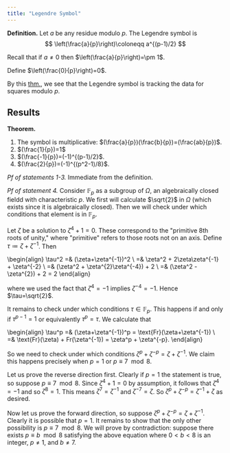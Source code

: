```yaml
---
title: "Legendre Symbol"
---
```


**Definition.** Let $a$ be any residue modulo $p$. The Legendre symbol is 
$$
\left(\frac{a}{p}\right)\coloneqq a^{(p-1)/2} 
$$

Recall that if $a\neq 0$ then $\left(\frac{a}{p}\right)=\pm 1$.

Define $\left(\frac{0}{p}\right)=0$.

By this [thm.](<notes/ntpy/Theorems/Field Theory/Field Characteristic and Squares.md>), we see that the Legendre symbol is tracking the data for squares modulo $p$.

## Results

**Theorem.** 
1. The symbol is multiplicative: $(\frac{a}{p})(\frac{b}{p})=(\frac{ab}{p})$.
2. $(\frac{1}{p})=1$
3. $(\frac{-1}{p})=(-1)^{(p-1)/2}$.
4. $(\frac{2}{p})=(-1)^{(p^2-1)/8}$.

_Pf of statements 1-3._ Immediate from the definition.

_Pf of statement 4._ Consider $\mathbb{F}_p$ as a subgroup of $\Omega$, an algebraically closed fieldd with characteristic $p$. We first will calculate $\sqrt{2}$ in $\Omega$ (which exists since it is algebraically closed). Then we will check under which conditions that element is in $\mathbb{F}_p$. 

Let $\zeta$ be a solution to $\zeta^4+1=0$. These correspond to the "primitive 8th roots of unity," where "primitive" refers to those roots not on an axis. Define $\tau\coloneqq\zeta+\zeta^{-1}$. Then

\begin{align}
\tau^2 =& (\zeta+\zeta^{-1})^2 \\
=& \zeta^2 + 2\zeta\zeta^{-1} + \zeta^{-2} \\
=& (\zeta^2 + \zeta^{2}\zeta^{-4}) + 2 \\
=& (\zeta^2 - \zeta^{2}) + 2 = 2
\end{align}

where we used the fact that $\zeta^4=-1$ implies $\zeta^{-4}=-1$. Hence $\tau=\sqrt{2}$. 

It remains to check under which conditions $\tau\in\mathbb{F}_p$. This happens if and only if $\tau^{p-1}=1$ or equivalently $\tau^p = \tau$. We calculate that

\begin{align}
\tau^p =& (\zeta+\zeta^{-1})^p = \text{Fr}(\zeta+\zeta^{-1}) \\
=& \text{Fr}(\zeta) + Fr(\zeta^{-1}) = \zeta^p + \zeta^{-p}.
\end{align}

So we need to check under which conditions $\zeta^p+\zeta^{-p}=\zeta+\zeta^{-1}$. We claim this happens precisely when $p=1$ or $p\equiv 7\mod 8$.

Let us prove the reverse direction first. Clearly if $p=1$ the statement is true, so suppose $p\equiv 7\mod 8$. Since $\zeta^4+1=0$ by assumption, it follows that $\zeta^4=-1$ and so $\zeta^8=1$. This means $\zeta^7=\zeta^{-1}$ and $\zeta^{-7}=\zeta$. So $\zeta^p+\zeta^{-p}=\zeta^{-1}+\zeta$ as desired.

Now let us prove the forward direction, so suppose $\zeta^p+\zeta^{-p}=\zeta+\zeta^{-1}$. Clearly it is possible that $p=1$. It remains to show that the only other possibility is $p\equiv 7\mod 8$. We will prove by contradiction: suppose there exists $p\equiv b\mod 8$ satisfying the above equation where $0<b<8$ is an integer, $p\neq 1$, and $b\neq 7$.